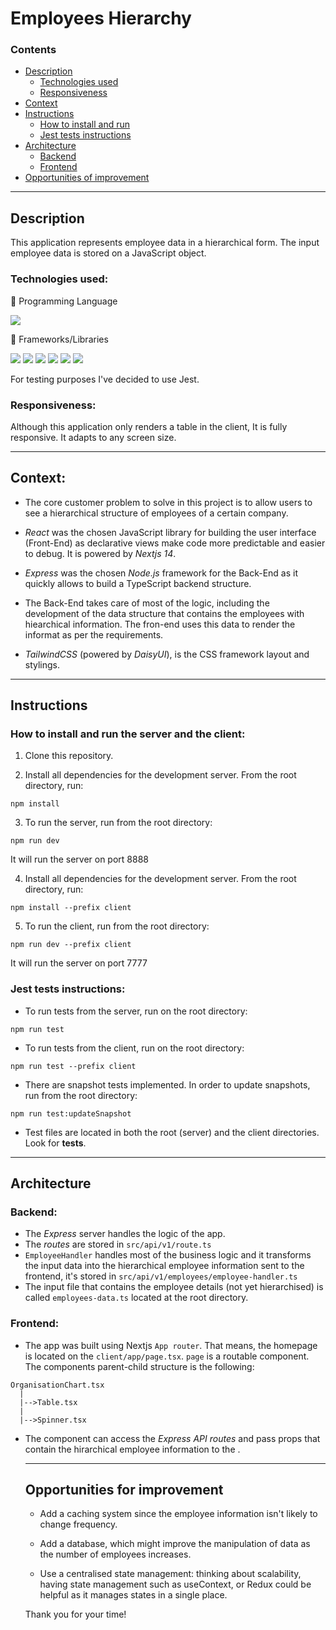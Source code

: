 # Employees Hierarchy

### Contents

- [Description](#description)
  - [Technologies used](#technologies-used)
  - [Responsiveness](#responsiveness)
- [Context](#context)
- [Instructions](#instructions)
  - [How to install and run](#How-to-install-and-run-the-server-and-the-client)
  - [Jest tests instructions](#jest-tests-instructions)
- [Architecture](#architecture-mvc)
  - [Backend](#backend)
  - [Frontend](#frontend)
- [Opportunities of improvement](#opportunities-of-improvement)

---

## Description

This application represents employee data in a hierarchical form. The input employee data is stored on a JavaScript object.

### Technologies used:

🧰 Programming Language

![](https://img.shields.io/badge/TypeScript-007ACC?style=for-the-badge&logo=typescript&logoColor=white)

🧰 Frameworks/Libraries

![](https://img.shields.io/badge/react-%2320232a.svg?style=for-the-badge&logo=react&logoColor=%2361DAFB)
![](https://img.shields.io/badge/Next-black?style=for-the-badge&logo=next.js&logoColor=white)
![](https://img.shields.io/badge/node.js-6DA55F?style=for-the-badge&logo=node.js&logoColor=white)
![](https://img.shields.io/badge/express.js-%23404d59.svg?style=for-the-badge&logo=express&logoColor=%2361DAFB)
![](https://img.shields.io/badge/tailwindcss-%2338B2AC.svg?style=for-the-badge&logo=tailwind-css&logoColor=white)
![](https://img.shields.io/badge/daisyui-5A0EF8?style=for-the-badge&logo=daisyui&logoColor=white)

For testing purposes I've decided to use Jest.

### Responsiveness:

Although this application only renders a table in the client, It is fully responsive. It adapts to any screen size.

---

## Context:

- The core customer problem to solve in this project is to allow users to see a hierarchical structure of employees of a certain company.

- _React_ was the chosen JavaScript library for building the user interface (Front-End) as declarative views make code more predictable and easier to debug. It is powered by _Nextjs 14_.

- _Express_ was the chosen _Node.js_ framework for the Back-End as it quickly allows to build a TypeScript backend structure.

- The Back-End takes care of most of the logic, including the development of the data structure that contains the employees with hiearchical information. The fron-end uses this data to render the informat as per the requirements.

- _TailwindCSS_ (powered by _DaisyUI_), is the CSS framework layout and stylings.

---

## Instructions

### How to install and run the server and the client:

1. Clone this repository.

2. Install all dependencies for the development server. From the root directory, run:

```
npm install
```

3. To run the server, run from the root directory:

```
npm run dev
```
It will run the server on port 8888

4. Install all dependencies for the development server. From the root directory, run:
```
npm install --prefix client
```

5. To run the client, run from the root directory:

```
npm run dev --prefix client
```
It will run the server on port 7777

### Jest tests instructions:

- To run tests from the server, run on the root directory:
```
npm run test
```
- To run tests from the client, run on the root directory:
```
npm run test --prefix client
```
- There are snapshot tests implemented. In order to update snapshots, run from the root directory:
```
npm run test:updateSnapshot
```
- Test files are located in both the root (server) and the client directories. Look for __tests__.

---

## Architecture

### Backend:

- The _Express_ server handles the logic of the app.
- The _routes_ are stored in `src/api/v1/route.ts`
- `EmployeeHandler` handles most of the business logic and it transforms the input data into the hierarchical employee information sent to the frontend, it's stored in `src/api/v1/employees/employee-handler.ts`
- The input file that contains the employee details (not yet hierarchised) is called `employees-data.ts` located at the root directory.

### Frontend:

- The app was built using Nextjs `App router`. That means, the homepage is located on the `client/app/page.tsx`. `page` is a routable component. The components parent-child structure is the following:

```
OrganisationChart.tsx
  |
  |-->Table.tsx
  |
  |-->Spinner.tsx
```

- The <OrganisationChart/> component can access the _Express API routes_ and pass props that contain the hirarchical employee information to the <Table/>.

---

## Opportunities for improvement

- Add a caching system since the employee information isn't likely to change frequency.

- Add a database, which might improve the manipulation of data as the number of employees increases.

- Use a centralised state management: thinking about scalability, having state management such as useContext, or Redux could be helpful as it manages states in a single place.

Thank you for your time!